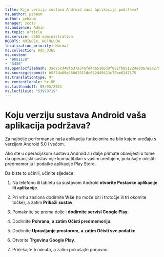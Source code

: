 ```yaml
---
title: Koju verziju sustava Android vaša aplikacija podržava?
ms.author: pebaum
author: pebaum
manager: scotv
ms.audience: Admin
ms.topic: article
ms.service: o365-administration
ROBOTS: NOINDEX, NOFOLLOW
localization_priority: Normal
ms.collection: Adm_O365
ms.custom:
- "9001178"
- "3430"
ms.openlocfilehash: 3ad25cd49fb37a34afe4d65106d0f881fb051224ed0a7e2a27a1fd2f52645433
ms.sourcegitcommit: b5f7da89a650d2915dc652449623c78be6247175
ms.translationtype: MT
ms.contentlocale: hr-HR
ms.lasthandoff: 08/05/2021
ms.locfileid: "53970719"
---
```

# <a name="what-version-of-android-does-your-app-support"></a>Koju verziju sustava Android vaša aplikacija podržava?

Za najbolje performanse naša aplikacija funkcionira na bilo kojem uređaju s verzijom Android 5.0 i većom.

Ako ste u operacijskom sustavu Android a i dalje primate obavijesti o tome da operacijski sustav nije kompatibilan s vašim uređajem, pokušajte očistiti predmemoriju i podatke aplikacije Play Store.

Da biste to učinili, učinite sljedeće: 

1. Na telefonu ili tabletu sa sustavom Android **otvorite Postavke** **aplikacije ili** **aplikacije**.

2. Pri vrhu zaslona dodirnite **Više** (to može biti i trotočje ili tri okomite točke), a zatim **Prikaži sustav**. 

3. Pomaknite se prema dolje i **dodirnite servisi Google Play**. 

4. Dodirnite **Pohrana,** **a zatim Očisti predmemoriju**. 

5. Dodirnite **Upravljanje prostorom,** **a zatim Očisti sve podatke**. 

6. Otvorite **Trgovinu Google Play**. 

7. Pričekajte 5 minuta, a zatim pokušajte ponovno. 